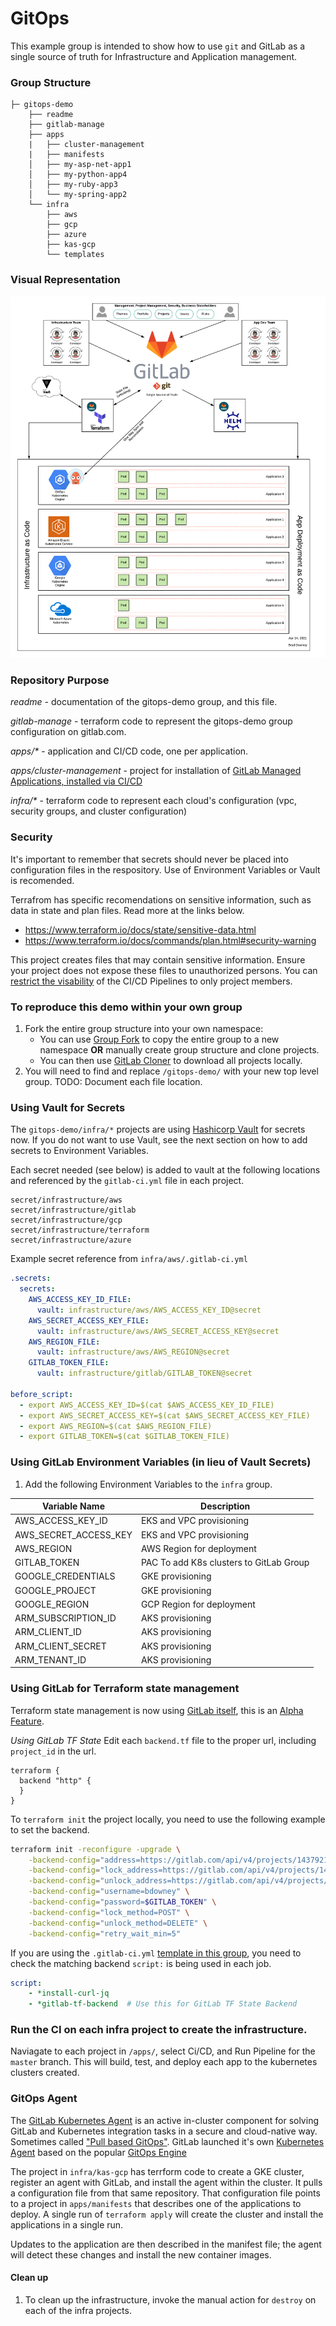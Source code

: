 # GitOps

This example group is intended to show how to use `git` and GitLab as a single 
source of truth for Infrastructure and Application management.

### Group Structure
```
├─ gitops-demo
    ├── readme
    ├── gitlab-manage
    ├── apps
    |   ├── cluster-management
    |   ├── manifests
    │   ├── my-asp-net-app1
    │   ├── my-python-app4
    │   ├── my-ruby-app3
    │   └── my-spring-app2
    └── infra
        ├── aws
        ├── gcp
        ├── azure
        ├── kas-gcp
        └── templates
```

### Visual Representation
![GitOps-Demo.png](GitOps-Demo.png)

### Repository Purpose

*readme* - documentation of the gitops-demo group, and this file.

*gitlab-manage* - terraform code to represent the gitops-demo group configuration on gitlab.com.

*apps/\** - application and CI/CD code, one per application.

*apps/cluster-management* - project for installation of [GitLab Managed Applications, installed via CI/CD](https://docs.gitlab.com/ee/user/clusters/applications.html#install-using-gitlab-ci-alpha)

*infra/\** - terraform code to represent each cloud's configuration (vpc, security groups, and cluster configuration)

### Security
It's important to remember that secrets should never be placed into configuration files in the respository. Use of Environment Variables or Vault is recomended. 

Terrafrom has specific recomendations on sensitive information, such as data in state and plan files. Read more at the links below.
* https://www.terraform.io/docs/state/sensitive-data.html
* https://www.terraform.io/docs/commands/plan.html#security-warning

This project creates files that may contain sensitive information. Ensure your project does not expose these files to unauthorized persons. You can [restrict the visability](https://docs.gitlab.com/ee/user/project/settings/#sharing-and-permissions) of the CI/CD Pipelines to only project members. 


### To reproduce this demo within your own group
1. Fork the entire group structure into your own namespace:
   * You can use [Group Fork](https://gitlab.com/bdowney/gitlab-group-fork) to copy the entire group to a new namespace **OR** manually create group structure and clone projects.
   * You can then use [GitLab Cloner](https://gitlab.com/mtcs.io/gitlab-cloner) to download all projects locally.
1. You will need to find and replace `/gitops-demo/` with your new top level group.
TODO: Document each file location.

### Using Vault for Secrets
The `gitops-demo/infra/*` projects are using [Hashicorp Vault](https://www.vaultproject.io/) for secrets now. If you do not want to use Vault, see the next section on how to add secrets to Environment Variables.

Each secret needed (see below) is added to vault at the following locations and referenced by the `gitlab-ci.yml` file in each project. 
```
secret/infrastructure/aws
secret/infrastructure/gitlab
secret/infrastructure/gcp
secret/infrastructure/terraform
secret/infrastructure/azure
```

Example secret reference from `infra/aws/.gitlab-ci.yml`
```yaml
.secrets:
  secrets:
    AWS_ACCESS_KEY_ID_FILE:
      vault: infrastructure/aws/AWS_ACCESS_KEY_ID@secret
    AWS_SECRET_ACCESS_KEY_FILE:
      vault: infrastructure/aws/AWS_SECRET_ACCESS_KEY@secret
    AWS_REGION_FILE:
      vault: infrastructure/aws/AWS_REGION@secret
    GITLAB_TOKEN_FILE:
      vault: infrastructure/gitlab/GITLAB_TOKEN@secret

before_script:
  - export AWS_ACCESS_KEY_ID=$(cat $AWS_ACCESS_KEY_ID_FILE)
  - export AWS_SECRET_ACCESS_KEY=$(cat $AWS_SECRET_ACCESS_KEY_FILE)
  - export AWS_REGION=$(cat $AWS_REGION_FILE)
  - export GITLAB_TOKEN=$(cat $GITLAB_TOKEN_FILE)
```

### Using GitLab Environment Variables (in lieu of Vault Secrets)
1. Add the following Environment Variables to the `infra` group.

| Variable Name | Description |
| ------ | ------ |
| AWS_ACCESS_KEY_ID | EKS and VPC provisioning |
| AWS_SECRET_ACCESS_KEY | EKS and VPC provisioning |
| AWS_REGION | AWS Region for deployment |
| GITLAB_TOKEN | PAC To add K8s clusters to GitLab Group |
| GOOGLE_CREDENTIALS | GKE provisioning |
| GOOGLE_PROJECT | GKE provisioning |
| GOOGLE_REGION | GCP Region for deployment |
| ARM_SUBSCRIPTION_ID | AKS provisioning |
| ARM_CLIENT_ID | AKS provisioning |
| ARM_CLIENT_SECRET | AKS provisioning |
| ARM_TENANT_ID | AKS provisioning |

### Using GitLab for Terraform state management
Terraform state management is now using [GitLab itself](https://docs.gitlab.com/ee/user/infrastructure/index.html), this is an [Alpha Feature](https://docs.gitlab.com/ee/administration/terraform_state.html). 

*Using GitLab TF State*
Edit each `backend.tf` file to the proper url, including `project_id` in the url. 
```hcl
terraform {
  backend "http" {
  }
}
```

To `terraform init` the project locally, you need to use the following example to set the backend.
```bash
terraform init -reconfigure -upgrade \
    -backend-config="address=https://gitlab.com/api/v4/projects/14379212/terraform/state/production" \
    -backend-config="lock_address=https://gitlab.com/api/v4/projects/14379212/terraform/state/production/lock" \
    -backend-config="unlock_address=https://gitlab.com/api/v4/projects/14379212/terraform/state/production/lock" \
    -backend-config="username=bdowney" \
    -backend-config="password=$GITLAB_TOKEN" \
    -backend-config="lock_method=POST" \
    -backend-config="unlock_method=DELETE" \
    -backend-config="retry_wait_min=5"
```


If you are using the `.gitlab-ci.yml` [template in this group](https://gitlab.com/gitops-demo/infra/templates/-/blob/master/terraform.gitlab-ci.yml), you need to check the matching backend `script:` is being used in each job. 

```yaml
script:
    - *install-curl-jq
    - *gitlab-tf-backend  # Use this for GitLab TF State Backend
```


### Run the CI on each infra project to create the infrastructure.
Naviagate to each project in `/apps/`, select Ci/CD, and Run Pipeline for the `master` branch. This will build, test, and deploy each app to the kubernetes clusters created. 

### GitOps Agent
The [GitLab Kubernetes Agent](https://docs.gitlab.com/ee/user/clusters/agent/) is an active in-cluster component for solving GitLab and Kubernetes integration tasks in a secure and cloud-native way. Sometimes called ["Pull based GitOps"](https://www.gitops.tech/#pull-based-deployments). GitLab launched it's own [Kubernetes Agent](https://gitlab.com/gitlab-org/cluster-integration/gitlab-agent) based on the popular [GitOps Engine](https://github.com/argoproj/gitops-engine)

The project in `infra/kas-gcp` has terrform code to create a GKE cluster, register an agent with GitLab, and install the agent within the cluster. It pulls a configuration file from that same repository. That configuration file points to a project in `apps/manifests` that describes one of the applications to deploy. A single run of `terraform apply` will create the cluster and install the applications in a single run.

Updates to the application are then described in the manifest file; the agent will detect these changes and install the new container images. 

#### Clean up
1. To clean up the infrastructure, invoke the manual action for `destroy` on each of the infra projects.


